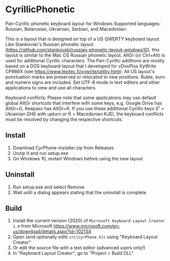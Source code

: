# CyrillicPhonetic
Pan-Cyrillic phonetic keyboard layout for Windows
Supported languages: Russian, Belarusian, Ukrainian, Serbian, and Macedonian.

This is a layout that is designed on top of a US QWERTY keyboard layout. Like Stankovski's Russian phonetic layout (https://github.com/stankovski/russian-phonetic-layout-windows10), this layout is similar to the Mac OS Russian phonetic layout. AltGr (or Ctrl+Alt) is used for additional Cyrillic characters. The Pan-Cyrillic additions are mostly based on a DOS keyboard layout that I developed for vDosPlus XyWrite CP866X (see https://www.lexitec.fi/xywrite/utility.html). All US layout's punctuation marks are preserved or relocated to new positions. Ruble, euro and numero signs are included. Set UTF-8 mode in text editors and other applications to view and use all characters. 

Keyboard conflicts: Please note that some applications may use default global AltGr shortcuts that interfere with some keys, e.g. Google Drive has AltGr+G, Keepass has AltGr+K. If you use these additional Cyrillic keys (Ґ = Ukrainian GHE with upturn or Ќ = Macedonian KJE), the keyboard conflicts must be resolved by changing the respective shortcuts.

## Install

1. Download CyrPhone-installer.zip from Releases
2. Unzip it and run setup.exe
3. On Windows 10, restart Windows before using the new layout

## Uninstall

1. Run setup.exe and select Remove
2. Wait until a dialog appears stating that the uninstall is complete

## Build

1. Install the current version (2020) of `Microsoft Keyboard Layout Creator 1.4` from Microsoft https://www.microsoft.com/en-us/download/details.aspx?id=102134
2. Open (and optionally edit) `src\CyrPhone.klc` using "Keyboard Layout Creator"
3. Or edit the source file with a text editor (advanced users only!)
4. In "Keyboard Layout Creator", go to "Project > Build DLL"
